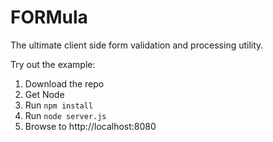 FORMula
=======

The ultimate client side form validation and processing utility.

Try out the example:

1. Download the repo
2. Get Node
3. Run `npm install`
4. Run `node server.js`
5. Browse to http://localhost:8080